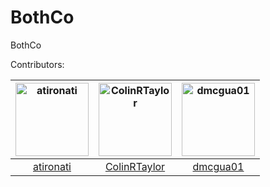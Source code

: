 # BothCo
BothCo


Contributors:

[<img alt="atironati" src="https://avatars1.githubusercontent.com/u/1943242?v=4&s=117" width="117">](https://github.com/atironati) |[<img alt="ColinRTaylor" src="https://avatars1.githubusercontent.com/u/11527179?v=4&s=117" width="117">](https://github.com/ColinRTaylor) |[<img alt="dmcgua01" src="https://avatars1.githubusercontent.com/u/2507439?v=4&s=117" width="117">](https://github.com/dmcgua01) |
:---: |:---: |:---: |
[atironati](https://github.com/atironati) |[ColinRTaylor](https://github.com/ColinRTaylor) |[dmcgua01](https://github.com/dmcgua01) |




